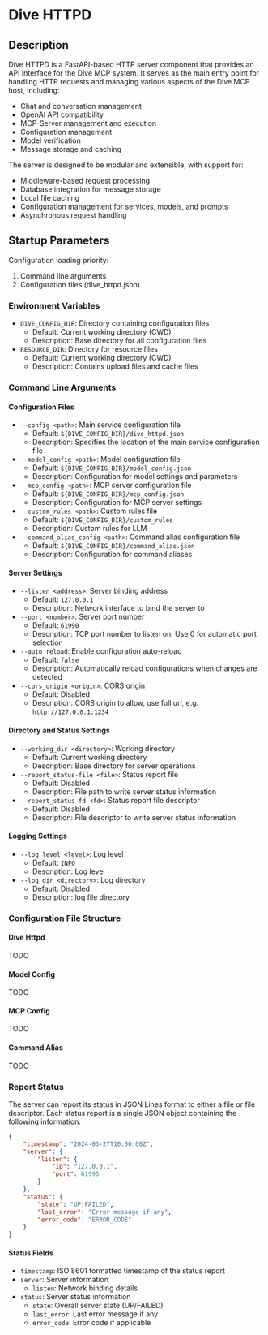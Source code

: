 # Dive HTTPD

## Description

Dive HTTPD is a FastAPI-based HTTP server component that provides an API interface for the Dive MCP system. It serves as the main entry point for handling HTTP requests and managing various aspects of the Dive MCP host, including:

- Chat and conversation management
- OpenAI API compatibility
- MCP-Server management and execution
- Configuration management
- Model verification
- Message storage and caching

The server is designed to be modular and extensible, with support for:
- Middleware-based request processing
- Database integration for message storage
- Local file caching
- Configuration management for services, models, and prompts
- Asynchronous request handling

## Startup Parameters

Configuration loading priority:
1. Command line arguments
2. Configuration files (dive_httpd.json)

### Environment Variables
- `DIVE_CONFIG_DIR`: Directory containing configuration files
  - Default: Current working directory (CWD)
  - Description: Base directory for all configuration files
- `RESOURCE_DIR`: Directory for resource files
  - Default: Current working directory (CWD)
  - Description: Contains upload files and cache files

### Command Line Arguments

#### Configuration Files
- `--config <path>`: Main service configuration file
  - Default: `${DIVE_CONFIG_DIR}/dive_httpd.json`
  - Description: Specifies the location of the main service configuration file
- `--model_config <path>`: Model configuration file
  - Default: `${DIVE_CONFIG_DIR}/model_config.json`
  - Description: Configuration for model settings and parameters
- `--mcp_config <path>`: MCP server configuration file
  - Default: `${DIVE_CONFIG_DIR}/mcp_config.json`
  - Description: Configuration for MCP server settings
- `--custom_rules <path>`: Custom rules file
  - Default: `${DIVE_CONFIG_DIR}/custom_rules`
  - Description: Custom rules for LLM
- `--command_alias_config <path>`: Command alias configuration file
  - Default: `${DIVE_CONFIG_DIR}/command_alias.json`
  - Description: Configuration for command aliases

#### Server Settings
- `--listen <address>`: Server binding address
  - Default: `127.0.0.1`
  - Description: Network interface to bind the server to
- `--port <number>`: Server port number
  - Default: `61990`
  - Description: TCP port number to listen on. Use 0 for automatic port selection
- `--auto_reload`: Enable configuration auto-reload
  - Default: `false`
  - Description: Automatically reload configurations when changes are detected
- `--cors_origin <origin>`: CORS origin
  - Default: Disabled
  - Description: CORS origin to allow, use full url, e.g. `http://127.0.0.1:1234`

#### Directory and Status Settings
- `--working_dir <directory>`: Working directory
  - Default: Current working directory
  - Description: Base directory for server operations
- `--report_status-file <file>`: Status report file
  - Default: Disabled
  - Description: File path to write server status information
- `--report_status-fd <fd>`: Status report file descriptor
  - Default: Disabled
  - Description: File descriptor to write server status information

#### Logging Settings
- `--log_level <level>`: Log level
  - Default: `INFO`
  - Description: Log level
- `--log_dir <directory>`: Log directory
  - Default: Disabled
  - Description: log file directory

### Configuration File Structure

#### Dive Httpd
TODO

#### Model Config
TODO

#### MCP Config
TODO

#### Command Alias
TODO

### Report Status

The server can report its status in JSON Lines format to either a file or file descriptor. Each status report is a single JSON object containing the following information:

```json
{
    "timestamp": "2024-03-27T10:00:00Z",
    "server": {
        "listen": {
            "ip": "127.0.0.1",
            "port": 61990
        }
    },
    "status": {
        "state": "UP|FAILED",
        "last_error": "Error message if any",
        "error_code": "ERROR_CODE"
    }
}
```

#### Status Fields

- `timestamp`: ISO 8601 formatted timestamp of the status report
- `server`: Server information
  - `listen`: Network binding details
- `status`: Server status information
  - `state`: Overall server state (UP/FAILED)
  - `last_error`: Last error message if any
  - `error_code`: Error code if applicable
